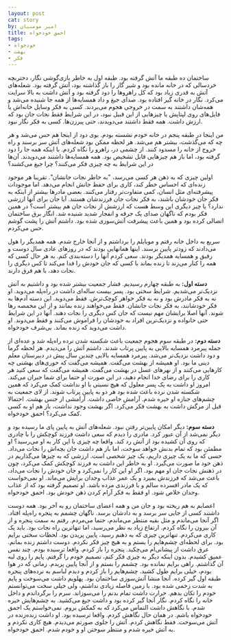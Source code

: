 ```yaml
---
layout: post
cat: story
by: امیر مومنیان
title: احمق خودخواه
tags:
- خودخواه
- بهشت
- فکر
---
```


ساختمان ده طبقه ما آتش گرفته بود. طبقه اول به خاطر بازی‌گوشی نگار، دختربچه خردسالی که در خانه مانده بود و شیر گاز را باز گذاشته بود، آتش گرفته بود. شعله‌های آتش به قدری زیاد بود که کل راهروها را دود گرفته بود و آتش داشت به بالا سرایت می‌کرد. نگار در خانه گیر افتاده بود. صدای جیغ و داد همسایه‌ها از همه جا شنیده می‌شد و همه‌شان داشتند به سمت در خروجی هجوم می‌بردند. کسی به فکر وسایل خانه‌اش یا فایل‌های روی لپتاپش یا چیزهایی از این قبیل نبود، در این شرایط فقط نجات جان بود که ارزش داشت. همه فقط داشتند می‌دویدند، حتی پیرزن‌ها. کسی به فکر نگار نبود.

من اینجا در طبقه پنجم در خانه خودم نشسته بودم. بوی دود از اینجا هم حس می‌شد و هر چه که می‌گذشت، بیشتر هم می‌شد. هر لحظه ممکن بود شعله‌های آتش سر برسند و راه خروج از خانه را مسدود کنند. از چشمی در، راهرو را نگاه کردم.
با اینکه همه جا را دود گرفته بود، اما باز هم چیزهایی قابل تشخیص بود. همه همسایه‌ها داشتند می‌دویدند. آن‌ها در این شرایط به چه چیزی فکر می‌کنند؟ چرا جیغ می‌کشند؟

اولین چیزی که به ذهن هر کسی می‌رسد، "به خاطر نجات جانشان". تقریبا هر موجود زنده‌ای که احساس خطر کند، کاری برای حفظ جانش انجام می‌دهد. اما موجودات پیشرفته‌ای مثل انسان، کمی متفاوت‌تر رفتار می‌کنند. بعضی مادرها بیشتر از اینکه به فکر جان خودشان باشند، به فکر نجات جان فرزندشان هستند. آیا جان برای آنها ارزشی ندارد؟ یا چیز دیگری این وسط هست که ارزشش از نجات جان هم بیشتر است؟ در همین فکر بودم که ناگهان صدای یک جرقه و انفجار شدید شنیده شد. انگار برق ساختمان اتصالی کرده بود و همین باعث پیشرفت آتش‌سوزی شده بود. داشتم آتش را پشت گوشم حس می‌کردم.

سریع به داخل خانه رفتم و موبایلم را برداشتم و از آنجا خارج شدم. همه همدیگر را هول می‌دادند که زودتر پایین برسند. اینها همانهایی بودند که در روزهای عادی سال دوست و رفیق و همسایه همدیگر بودند. سعی کردم آنها را دسته‌بندی کنم. به هر حال کسی که همه را کنار می‌زند تا زنده بماند با کسی که جان خودش را فدا می‌کند تا کس دیگری را نجات دهد، با هم فرق دارند.

**دسته اول:**
به طبقه چهارم رسیدیم. فشار جمعیت بیشتر شده بود و داشتیم به آتش نزدیک‌تر می‌شدیم. شرایط سختی بود. پسر بیست ساله‌ای داشت در راه‌پله می‌دوید. او نه به فکر مادرش بود و نه به فکر خواهر کوچک‌ترش. فقط می‌دوید. این دسته آدم‌ها به فکر خودشانند، به فکر نجات جانشان. فقط می‌خواهند زنده بمانند و از این مخمصه رها شوند. آنها اصلا برایشان مهم نیست که جان کس دیگری را نجات دهند. آنها در این شرایط حتی خانواده و نزدیک‌ترین افراد به خودشان را فراموش می‌کنند و فقط می‌دوند. او داشت می‌دوید که زنده بماند. بی‌شرف خودخواه.

**دسته دوم:**
در طبقه سوم هجوم جمعیت باعث شکسته شدن نرده راه‌پله شد و عده‌ای از جمله پیرمرد همسایه بالایی به پایین پرتاب شدند. داشتم آتش را می‌دیدم. هر لحظه گرما و دود داشت نزدیک‌تر می‌شد. پیرمرد همسایه بالایی چندین سال پیش در دبیرستان معلم دینی ما بود. او همیشه از بهشت می‌گفت. همیشه می‌گفت که حوری‌های بهشتی چه کارهایی می‌کنند و از نهرهای عسل در بهشت می‌گفت. همیشه می‌گفت که سعی کنید هر کاری را برای رضای خدا انجام دهید، در این صورت او حتما برای شما جبران می‌کند. امروز او داشت به یک پسر معلول که هیچ نسبتی با او نداشت کمک می‌کرد که همین شکسته شدن نرده باعث شده بود هر دو به پایین پرتاب شوند. از لای جمعیت به چشم‌های جنازه او خیره شدم. آرامش خاصی داشت. آرامشی از جنس بهشت. احتمالا قبل از مرگش داشت به بهشت فکر می‌کرد. اگر بهشت وجود نداشت، باز هم او به کسی کمک می‌کرد؟ احمق خودخواه.

**دسته سوم:**
دیگر امکان پایین‌تر رفتن نبود. شعله‌های آتش به پایین پای ما رسیده بود و دیگر نمی‌شد از آن عبور کرد. مادری را دیدم که سعی داشت فرزند کوچکش را با چادری که روی آن کشیده بود از آتش رد کند. واقعا چه چیزی با این کار به او می‌رسید؟ او مطمئن بود که تمام بدنش خواهد سوخت، اما باز هم داشت جان بچه‌اش را نجات می‌داد. حسی که ما به یک چیزی داریم، یک چیز شخصی است. ارزشی که به چیزها می‌گذاریم در ذهن خود ما صورت می‌گیرد. او به خاطر این داشت به فرزند کوچکش کمک می‌کرد، چون در ذهنش نجات جان او مهم بود. اگر او این کار را نمی‌کرد و جان خودش را نجات می‌داد، باعث می‌شد که فرزندش بمیرد و یک عمر عذاب وجدان برایش می‌ماند. او نمی‌خواست که یک مادر افسرده سالم و با فرزندی مرده باشد. او تصمیم گرفته بود که از عذاب وجدان خلاص شود. او فقط به فکر آرام کردن ذهن خودش بود. احمق خودخواه.

اعصابم به هم ریخته بود و جان من و همه اعضای ساختمان رو به آخر بود. همه دوست داشتند کسی از جایی سر برسد و به دادشان برسد. ناگهان چشمم به پنجره راه‌پله افتاد. اگر آنجا می‌ماندم و مثل بقیه منتظر می‌ماندم، حتما می‌مردم. رفتم به سمت پنجره و از آن بیرون را نگاه کردم. ارتفاع زیاد به نظر می‌رسید، اما تنهاترین راه نجات بود. باید یک کاری می‌کردم. تنهاترین چیزی که به ذهنم رسید، پایین پریدن بود. لحظات سختی برایم بود. برای لحظه‌ای چشم‌هایم را بستم و به هیچ چیز فکر نکردم. دوست داشتم زنده بمانم. عرق داشت از پیشانی‌ام می‌چکید. پنجره را باز کردم. واقعا ترسیده بودم. چند نفس عمیق کشیدم. بدون اینکه دیگر به چیزی فکر کنم، تصمیم خودم را گرفتم. پایم را روی لبه آن گذاشتم. راهی برایم نمانده بود. چشمم را بستم و از آنجا پایین پریدم. زمانی که در هوا بودم، خیلی برایم طول کشید. چشم‌هایم را باز کردم و دیدم لباسم به نرده‌های پنجره طبقه اول گیر کرده. آنجا منشا آتش‌سوزی ساختمان بود. پهلویم داشت می‌سوخت و پایم به شدت زخمی شده بود. با زمین فاصله زیادی نداشتم، ولی خیلی سخت می‌توانستم خودم را تکان بدهم. حرارت داشت تمام بدنم را می‌سوزاند. سرم را برگرداندم و داخل خانه را نگاه کردم. نگار آنجا گیر کرده بود و داشت جیغ می‌کشید. به چشم‌هایش خیره شدم. با نگاهش داشت التماس می‌کرد که به کمکش بروم. نمی‌خواستم یک احمق خودخواه باشم. در همان حال نگاهش کردم. واقعا ترسیده بود. او داشت زنده‌زنده در آتش می‌سوخت. فقط نگاهش کردم. آتش را جلوی صورتم می‌دیدم. هیچ کاری نکردم و به آتش خیره شدم و منتظر سوختن او و خودم شدم. احمق خودخواه.